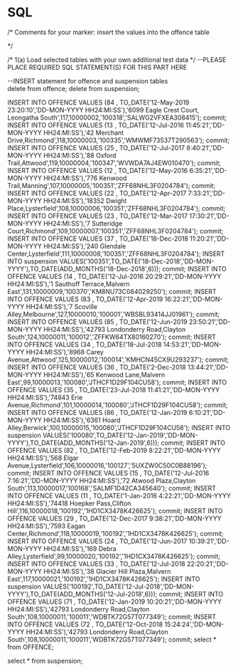 # SQL
/* Comments for your marker:
insert the values into the offence table



*/


/*
1(a) Load selected tables with your own additional test data
*/
--PLEASE PLACE REQUIRED SQL STATEMENT(S) FOR THIS PART HERE

--INSERT statement for offence and suspension tables  
delete from offence;
delete from suspension;

INSERT INTO OFFENCE VALUES (84 , TO_DATE('12-May-2019 23:20:10','DD-MON-YYYY HH24:MI:SS'),'6099 Eagle Crest Court, Leongatha South',117,10000002,'100318','SALWG2VFXEA308415');
commit;
INSERT INTO OFFENCE VALUES (13 , TO_DATE('12-Jul-2016 11:45:21','DD-MON-YYYY HH24:MI:SS'),'42 Merchant Drive,Richmond',118,10000003,'100335','WMWMF73537T290563');
commit;
INSERT INTO OFFENCE VALUES (25 , TO_DATE('12-Jul-2017 8:40:21','DD-MON-YYYY HH24:MI:SS'),'88 Oxford Trail,Attwood',119,10000004,'100347','WVWDA7AJ4EW010470');
commit;
INSERT INTO OFFENCE VALUES (12 , TO_DATE('12-May-2016 6:35:21','DD-MON-YYYY HH24:MI:SS'),'776 Kenwood Trail,Manning',107,10000005,'100351','ZFF68NHL3F0204784');
commit;
INSERT INTO OFFENCE VALUES (22 , TO_DATE('12-Apr-2017 7:33:21','DD-MON-YYYY HH24:MI:SS'),'18352 Dwight Place,Lysterfield',108,10000006,'100351','ZFF68NHL3F0204784');
commit;
INSERT INTO OFFENCE VALUES (23 , TO_DATE('12-Mar-2017 17:30:21','DD-MON-YYYY HH24:MI:SS'),'7 Sutteridge Court,Richmond',109,10000007,'100351','ZFF68NHL3F0204784');
commit;
INSERT INTO OFFENCE VALUES (37 , TO_DATE('18-Dec-2018 11:20:21','DD-MON-YYYY HH24:MI:SS'),'240 Glendale Center,Lysterfield',111,10000008,'100351','ZFF68NHL3F0204784');
INSERT INTO suspension VALUES('100351',TO_DATE('18-Dec-2018','DD-MON-YYYY'),TO_DATE(ADD_MONTHS('18-Dec-2018',6)));
commit;
INSERT INTO OFFENCE VALUES (14 , TO_DATE('12-Jul-2016 20:29:21','DD-MON-YYYY HH24:MI:SS'),'1 Sauthoff Terrace,Malvern East',131,10000009,'100370','KM8NU73C084029250');
commit;
INSERT INTO OFFENCE VALUES (83 , TO_DATE('12-Apr-2019 16:22:21','DD-MON-YYYY HH24:MI:SS'),'7 Scoville Alley,Melbourne',127,10000010,'100001','WBSBL93414JJ01961');
commit;
INSERT INTO OFFENCE VALUES (85 , TO_DATE('12-Jun-2019 23:50:21','DD-MON-YYYY HH24:MI:SS'),'42793 Londonderry Road,Clayton South',124,10000011,'100012','ZFFKW64TX80160270');
commit;
INSERT INTO OFFENCE VALUES (34 , TO_DATE('18-Jul-2018 14:53:21','DD-MON-YYYY HH24:MI:SS'),'8968 Carey Avenue,Attwood',125,10000012,'100014','KMHCN45CX9U293237');
commit;
INSERT INTO OFFENCE VALUES (36 , TO_DATE('2-Dec-2018 13:44:21','DD-MON-YYYY HH24:MI:SS'),'65 Kenwood Lane,Malvern East',99,10000013,'100080','JTHCF1D29F104CU58');
commit;
INSERT INTO OFFENCE VALUES (35 , TO_DATE('23-Jul-2018 11:41:21','DD-MON-YYYY HH24:MI:SS'),'74843 Erie Avenue,Richmond',101,10000014,'100080','JTHCF1D29F104CU58');
commit;
INSERT INTO OFFENCE VALUES (86 , TO_DATE('12-Jan-2019 6:10:21','DD-MON-YYYY HH24:MI:SS'),'6361 Hoard Alley,Berwick',100,10000015,'100080','JTHCF1D29F104CU58');
INSERT INTO suspension VALUES('100080',TO_DATE('12-Jan-2019','DD-MON-YYYY'),TO_DATE(ADD_MONTHS('12-Jan-2019',6)));
commit;
INSERT INTO OFFENCE VALUES (82 , TO_DATE('12-Feb-2019 8:22:21','DD-MON-YYYY HH24:MI:SS'),'568 Elgar Avenue,Lysterfield',106,10000016,'100127','5UXZW0C50C0B88196');
commit;
INSERT INTO OFFENCE VALUES (15 , TO_DATE('12-Jul-2016 7:16:21','DD-MON-YYYY HH24:MI:SS'),'72 Atwood Plaza,Clayton South',113,10000017,'100168','SALMF1D42CA345640');
commit;
INSERT INTO OFFENCE VALUES (11 , TO_DATE('1-Jan-2016 4:22:21','DD-MON-YYYY HH24:MI:SS'),'74418 Hoepker Pass,Clifton Hill',116,10000018,'100192','1HD1CX3478K426625');
commit;
INSERT INTO OFFENCE VALUES (29 , TO_DATE('12-Dec-2017 9:38:21','DD-MON-YYYY HH24:MI:SS'),'7593 Eagan Center,Richmond',118,10000019,'100192','1HD1CX3478K426625');
commit;
INSERT INTO OFFENCE VALUES (24 , TO_DATE('12-Jun-2017 10:39:21','DD-MON-YYYY HH24:MI:SS'),'169 Debra Alley,Lysterfield',99,10000020,'100192','1HD1CX3478K426625');
commit;
INSERT INTO OFFENCE VALUES (33 , TO_DATE('12-Jul-2018 22:20:21','DD-MON-YYYY HH24:MI:SS'),'38 Glacier Hill Plaza,Malvern East',117,10000021,'100192','1HD1CX3478K426625');
INSERT INTO suspension VALUES('100192',TO_DATE('12-Jul-2018','DD-MON-YYYY'),TO_DATE(ADD_MONTHS('12-Jul-2018',6)));
commit;
INSERT INTO OFFENCE VALUES (71 , TO_DATE('12-Jan-2019 10:20:21','DD-MON-YYYY HH24:MI:SS'),'42793 Londonderry Road,Clayton South',108,10000011,'100011','WDBTK72G57T077349');
commit;
INSERT INTO OFFENCE VALUES (72 , TO_DATE('12-Oct-2018 15:24:24','DD-MON-YYYY HH24:MI:SS'),'42793 Londonderry Road,Clayton South',108,10000011,'100011','WDBTK72G57T077349');
commit;
select * from OFFENCE;


select * from suspension;
